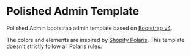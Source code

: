# Polished Admin Template
Polished Admin bootstrap admin template based on [Bootstrap v4](http://getbootstrap.com/).

The colors and elements are inspired by [Shopify Polaris](https://polaris.shopify.com/). This template doesn't strictly follow all Polaris rules. 

